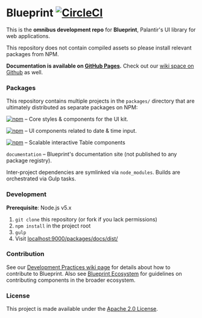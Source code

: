 # Blueprint [![CircleCI](https://circleci.com/gh/palantir/blueprint.svg?style=svg&circle-token=4725ab38f16004566d6430180663d7e7f9f5da9d)](https://circleci.com/gh/palantir/blueprint)
This is the __omnibus development repo__ for __Blueprint__, Palantir's UI library for web applications.

This repository does not contain compiled assets so please install relevant packages from NPM.

__Documentation is available on [GitHub Pages](https://palantir.github.io/blueprint).__ Check out our [wiki space on Github](https://github.com/palantir/blueprint/wiki) as well.

### Packages

This repository contains multiple projects in the `packages/` directory that are ultimately distributed as separate packages on NPM:

[![npm](https://img.shields.io/npm/v/@blueprint/core.svg?label=@blueprint/core)](https://www.npmjs.com/package/@blueprint/core) &ndash; Core styles & components for the UI kit.

[![npm](https://img.shields.io/npm/v/@blueprint/datetime.svg?label=@blueprint/datetime)](https://www.npmjs.com/package/@blueprint/datetime) &ndash; UI components related to date & time input.

[![npm](https://img.shields.io/npm/v/@blueprint/table.svg?label=@blueprint/table)](https://www.npmjs.com/package/@blueprint/table) &ndash; Scalable interactive Table components

`documentation` &ndash; Blueprint's documentation site (not published to any package registry).

Inter-project dependencies are symlinked via `node_modules`. Builds are orchestrated via Gulp tasks.

### Development

__Prerequisite__: Node.js v5.x

1. `git clone` this repository (or fork if you lack permissions)
1. `npm install` in the project root
1. `gulp`
1. Visit [localhost:9000/packages/docs/dist/](http://localhost:9000/packages/docs/dist/)

### Contribution

See our [Development Practices wiki page](https://github.com/palantir/blueprint/wiki/Development-Practices) for
details about how to contribute to Blueprint.
Also see [Blueprint Ecosystem](https://github.com/palantir/blueprint/wiki/Blueprint-Ecosystem) for guidelines on
contributing components in the broader ecosystem.

### License
This project is made available under the [Apache 2.0 License](http://www.apache.org/licenses/LICENSE-2.0).
